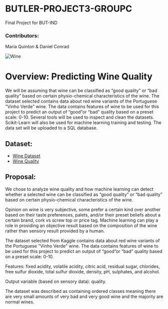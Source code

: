# BUTLER-PROJECT3-GROUPC
Final Project for BUT-IND 

### Contributors:
Maria Quinton & Daniel Conrad

![Wine](https://cdn.mos.cms.futurecdn.net/vqTjLfKGEFHdiRLA4aEmqF-1200-80.jpg)

# Overview: Predicting Wine Quality
We will be assuming that wine can be classified as “good quality” or “bad quality” based on certain physio-chemical characteristics of the wine.
The dataset selected contains data about red wine variants of the Portuguese "Vinho Verde" wine. The data contains features of wine to be used for this project to predict an output of “good”or “bad” quality based on a preset scale: 0-10.
Several tools will be used to inspect and clean the datasets. Scikit-Learn will also be used for machine learning training and testing. The data set will be uploaded to a SQL database.

## Dataset:
- [Wine Dataset](https://www.kaggle.com/rajyellow46/wine-quality)
- [Wine Quality](https://archive.ics.uci.edu/ml/machine-learning-databases/wine-quality/) 

## Proposal:
We chose to analyze wine quality and how machine learning can detect whether a selected wine can be classified as “good quality” or “bad quality” based on certain physio-chemical characteristics of the wine.

Opinion on wine is very subjective, some prefer a certain kind over another based on their taste preferences, palets, and/or their preset beliefs about a certain brand, cork vs screw top or price tag. Machine learning can play a role in providing an objective result based on the composition of the wine rather than sensory result provided by a human.

The dataset selected from Kaggle contains data about red wine variants of the Portuguese "Vinho Verde" wine. The data contains features of wine to be used for this project to predict an output of “good”or “bad” quality based on a preset scale: 0-10.

Features: fixed acidity, volatile acidity, citric acid, residual sugar, chlorides, free sulfur dioxide, total sulfur dioxide, density, pH, sulphates, and alcohol.

Output variable (based on sensory data): quality.

The dataset was described as containing ordered classes meaning there are very small amounts of very bad and very good wine and the majority are normal wines.
